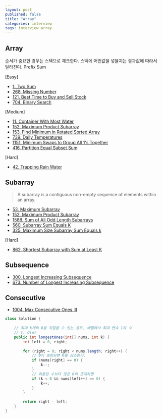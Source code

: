 ```yaml
---
layout: post
published: false
title: "Array"
categories: interview
tags: interview array
---
```


## Array

순서가 중요한 경우는 스택으로 체크한다.
스택에 어떤값을 넣을지는 결과값에 따라서 달라진다.
Prefix Sum

[Easy]
- [1. Two Sum](https://leetcode.com/problems/two-sum/)
- [268. Missing Number](https://leetcode.com/problems/missing-number/)
- [121. Best Time to Buy and Sell Stock](https://leetcode.com/problems/best-time-to-buy-and-sell-stock/)
- [704. Binary Search](https://leetcode.com/problems/binary-search/)

[Medium]
- [11. Container With Most Water](https://leetcode.com/problems/container-with-most-water/)
- [152. Maximum Product Subarray](https://leetcode.com/problems/maximum-product-subarray/)
- [153. Find Minimum in Rotated Sorted Array](https://leetcode.com/problems/find-minimum-in-rotated-sorted-array/)
- [739. Daily Temperatures](https://leetcode.com/problems/daily-temperatures/)
- [1151. Minimum Swaps to Group All 1's Together](https://leetcode.com/problems/minimum-swaps-to-group-all-1s-together/)
- [416. Partition Equal Subset Sum](https://leetcode.com/problems/partition-equal-subset-sum/)

[Hard]
- [42. Trapping Rain Water](https://leetcode.com/problems/trapping-rain-water)

## Subarray
> A subarray is a contiguous non-empty sequence of elements within an array.

- [53. Maximum Subarray](https://leetcode.com/problems/maximum-subarray/)
- [152. Maximum Product Subarray](https://leetcode.com/problems/maximum-product-subarray/)
- [1588. Sum of All Odd Length Subarrays](https://leetcode.com/problems/sum-of-all-odd-length-subarrays/)
- [560. Subarray Sum Equals K](https://leetcode.com/problems/subarray-sum-equals-k/)
- [325. Maximum Size Subarray Sum Equals k](https://leetcode.com/problems/maximum-size-subarray-sum-equals-k/)

[Hard]
- [862. Shortest Subarray with Sum at Least K](https://leetcode.com/problems/shortest-subarray-with-sum-at-least-k/)

## Subsequence

- [300. Longest Increasing Subsequence](https://leetcode.com/problems/longest-increasing-subsequence/)
- [673. Number of Longest Increasing Subsequence](https://leetcode.com/problems/number-of-longest-increasing-subsequence/)

## Consecutive

- [1004. Max Consecutive Ones III](https://leetcode.com/problems/max-consecutive-ones-iii/)
```java
class Solution {
    
    // 최대 k개의 0을 뒤집을 수 있는 경우, 배열에서 최대 연속 1의 수
    // T: O(n)
    public int longestOnes(int[] nums, int k) {
        int left = 0, right;
        
        for (right = 0; right < nums.length; right++) {
            // 0이 포함되면 K를 감소한다.
            if (nums[right] == 0) {
                k--;
            }
            // 허용된 수보다 많은 0이 존재하면
            if (k < 0 && nums[left++] == 0) {
                k++;
            }
        }     
        
        return right - left;
    }
}
```